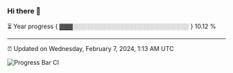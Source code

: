 ### Hi there 👋

⏳ Year progress { ▓▓▓░░░░░░░░░░░░░░░░░░░░░░░░░░░ } 10.12 %

---

⏰ Updated on Wednesday, February 7, 2024, 1:13 AM UTC

![Progress Bar CI](https://github.com/arthurbuhl/arthurbuhl/workflows/Progress%20Bar%20CI/badge.svg)
